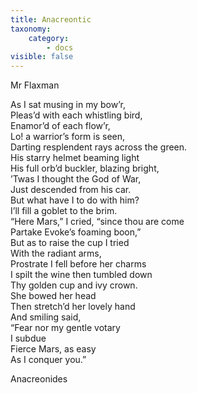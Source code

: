 ```yaml
---
title: Anacreontic
taxonomy:
    category:
        - docs
visible: false
---
```


<div class="author">Mr Flaxman</div>

As I sat musing in my bow’r,  
Pleas’d with each whistling bird,  
Enamor’d of each flow’r,  
Lo! a warrior’s form is seen,  
Darting resplendent rays across the green.  
His starry helmet beaming light  
His full orb’d buckler, blazing bright,  
’Twas I thought the God of War,  
Just descended from his car.  
But what have I to do with him?  
I’ll fill a goblet to the brim.  
“Here Mars,” I cried, “since thou are come  
Partake Evoke’s foaming boon,”  
But as to raise the cup I tried  
With the radiant arms,  
Prostrate I fell before her charms  
I spilt the wine then tumbled down  
Thy golden cup and ivy crown.  
She bowed her head  
Then stretch’d her lovely hand  
And smiling said,  
“Fear nor my gentle votary  
I subdue  
Fierce Mars, as easy  
As I conquer you.”  
  
Anacreonides